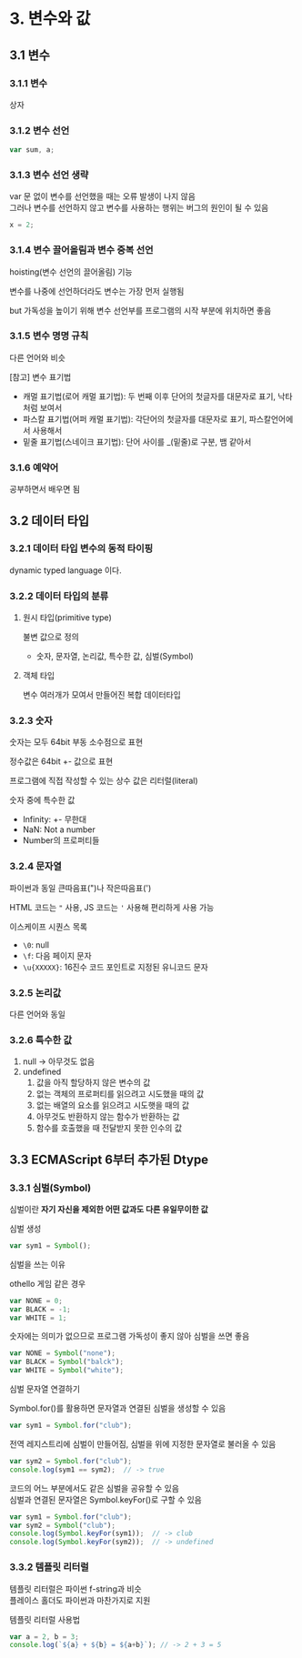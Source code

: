 # 3. 변수와 값

## 3.1 변수

### 3.1.1 변수

상자

### 3.1.2 변수 선언

``` JavaScript
var sum, a;
```

### 3.1.3 변수 선언 생략

var 문 없이 변수를 선언했을 때는 오류 발생이 나지 않음  
그러나 변수를 선언하지 않고 변수를 사용하는 행위는 버그의 원인이 될 수 있음  

``` JavaScript
x = 2;
```

### 3.1.4 변수 끌어올림과 변수 중복 선언

hoisting(변수 선언의 끌어올림) 기능

변수를 나중에 선언하더라도 변수는 가장 먼저 실행됨

but 가독성을 높이기 위해 변수 선언부를 프로그램의 시작 부분에 위치하면 좋음

### 3.1.5 변수 명명 규칙

다른 언어와 비슷

\[참고\] 변수 표기법

- 캐멀 표기법(로어 캐멀 표기법): 두 번째 이후 단어의 첫글자를 대문자로 표기, 낙타처럼 보여서
- 파스칼 표기법(어퍼 캐멀 표기법): 각단어의 첫글자를 대문자로 표기, 파스칼언어에서 사용해서
- 밑줄 표기법(스네이크 표기법): 단어 사이를 _(밑줄)로 구분, 뱀 같아서

### 3.1.6 예약어

공부하면서 배우면 됨

## 3.2 데이터 타입

### 3.2.1 데이터 타입 변수의 동적 타이핑

dynamic typed language 이다.

### 3.2.2 데이터 타입의 분류

1. 원시 타입(primitive type)

    불변 값으로 정의
    - 숫자, 문자열, 논리값, 특수한 값, 심벌(Symbol)

2. 객체 타입

    변수 여러개가 모여서 만들어진 복합 데이터타입

### 3.2.3 숫자

숫자는 모두 64bit 부동 소수점으로 표현

정수값은 64bit +- 값으로 표현

프로그램에 직접 작성할 수 있는 상수 값은 리터럴(literal)

숫자 중에 특수한 값

- Infinity: +- 무한대
- NaN: Not a number
- Number의 프로퍼티들

### 3.2.4 문자열

파이썬과 동일 큰따음표(")나 작은따음표(')

HTML 코드는 `"` 사용, JS 코드는 `'` 사용해 편리하게 사용 가능

이스케이프 시퀀스 목록

- `\0`: null
- `\f`: 다음 페이지 문자
- `\u{XXXXX}`: 16진수 코드 포인트로 지정된 유니코드 문자

### 3.2.5 논리값

다른 언어와 동일

### 3.2.6 특수한 값

1. null -> 아무것도 없음
2. undefined
   1. 값을 아직 할당하지 않은 변수의 값
   2. 없는 객체의 프로퍼티를 읽으려고 시도했을 때의 값
   3. 없는 배열의 요소를 읽으려고 시도햇을 때의 값
   4. 아무것도 반환하지 않는 함수가 반환하는 값
   5. 함수를 호출했을 때 전달받지 못한 인수의 값

## 3.3 ECMAScript 6부터 추가된 Dtype

### 3.3.1 심벌(Symbol)

심벌이란 **자기 자신을 제외한 어떤 값과도 다른 유일무이한 값**

심벌 생성

``` JavaScript
var sym1 = Symbol();
```

심벌을 쓰는 이유

othello 게임 같은 경우

``` JavaScript
var NONE = 0;
var BLACK = -1;
var WHITE = 1;
```

숫자에는 의미가 없으므로 프로그램 가독성이 좋지 않아 심벌을 쓰면 좋음

``` JavaScript
var NONE = Symbol("none");
var BLACK = Symbol("balck");
var WHITE = Symbol("white");
```

심벌 문자열 연결하기

Symbol.for()를 활용하면 문자열과 연결된 심벌을 생성할 수 있음

``` JavaScript
var sym1 = Symbol.for("club");
```

전역 레지스트리에 심벌이 만들어짐, 심벌을 위에 지정한 문자열로 불러올 수 있음

``` JavaScript
var sym2 = Symbol.for("club");
console.log(sym1 == sym2);  // -> true
```

코드의 어느 부분에서도 같은 심벌을 공유할 수 있음  
심벌과 연결된 문자열은 Symbol.keyFor()로 구할 수 있음  

``` JavaScript
var sym1 = Symbol.for("club");
var sym2 = Symbol("club");
console.log(Symbol.keyFor(sym1));  // -> club
console.log(Symbol.keyFor(sym2));  // -> undefined
```

### 3.3.2 템플릿 리터럴

템플릿 리터럴은 파이썬 f-string과 비슷  
플레이스 홀더도 파이썬과 마찬가지로 지원  

템플릿 리터럴 사용법

``` Javascript
var a = 2, b = 3;
console.log(`${a} + ${b} = ${a+b}`); // -> 2 + 3 = 5
```
